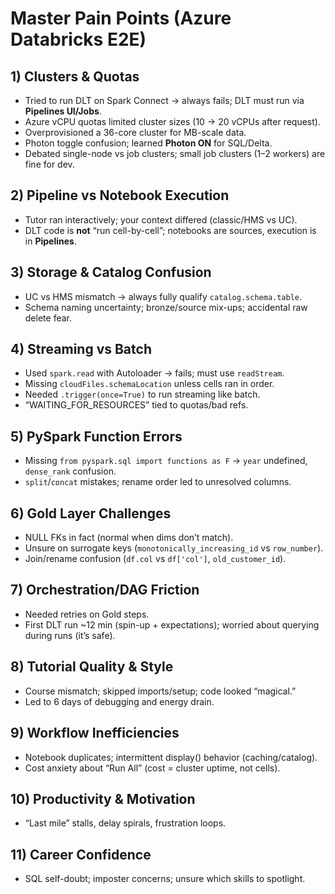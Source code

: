 # Master Pain Points (Azure Databricks E2E)

## 1) Clusters & Quotas
- Tried to run DLT on Spark Connect → always fails; DLT must run via **Pipelines UI/Jobs**.
- Azure vCPU quotas limited cluster sizes (10 → 20 vCPUs after request).
- Overprovisioned a 36-core cluster for MB-scale data.
- Photon toggle confusion; learned **Photon ON** for SQL/Delta.
- Debated single-node vs job clusters; small job clusters (1–2 workers) are fine for dev.

## 2) Pipeline vs Notebook Execution
- Tutor ran interactively; your context differed (classic/HMS vs UC).
- DLT code is **not** “run cell-by-cell”; notebooks are sources, execution is in **Pipelines**.

## 3) Storage & Catalog Confusion
- UC vs HMS mismatch → always fully qualify `catalog.schema.table`.
- Schema naming uncertainty; bronze/source mix-ups; accidental raw delete fear.

## 4) Streaming vs Batch
- Used `spark.read` with Autoloader → fails; must use `readStream`.
- Missing `cloudFiles.schemaLocation` unless cells ran in order.
- Needed `.trigger(once=True)` to run streaming like batch.
- “WAITING_FOR_RESOURCES” tied to quotas/bad refs.

## 5) PySpark Function Errors
- Missing `from pyspark.sql import functions as F` → `year` undefined, `dense_rank` confusion.
- `split`/`concat` mistakes; rename order led to unresolved columns.

## 6) Gold Layer Challenges
- NULL FKs in fact (normal when dims don’t match).
- Unsure on surrogate keys (`monotonically_increasing_id` vs `row_number`).
- Join/rename confusion (`df.col` vs `df['col']`, `old_customer_id`).

## 7) Orchestration/DAG Friction
- Needed retries on Gold steps.
- First DLT run ~12 min (spin-up + expectations); worried about querying during runs (it’s safe).

## 8) Tutorial Quality & Style
- Course mismatch; skipped imports/setup; code looked “magical.”
- Led to 6 days of debugging and energy drain.

## 9) Workflow Inefficiencies
- Notebook duplicates; intermittent display() behavior (caching/catalog).
- Cost anxiety about “Run All” (cost = cluster uptime, not cells).

## 10) Productivity & Motivation
- “Last mile” stalls, delay spirals, frustration loops.

## 11) Career Confidence
- SQL self-doubt; imposter concerns; unsure which skills to spotlight.
